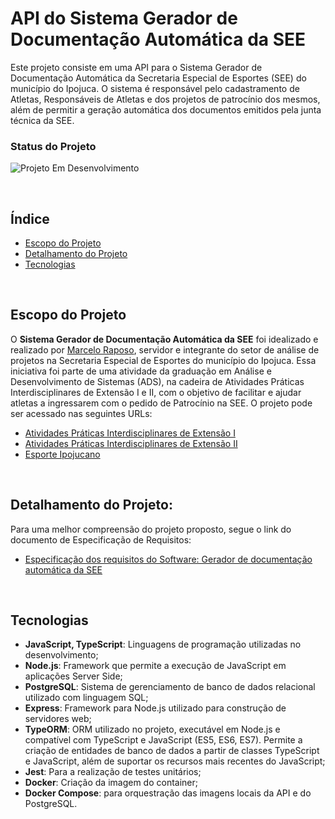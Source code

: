 # API do Sistema Gerador de Documentação Automática da SEE

Este projeto consiste em uma API para o Sistema Gerador de Documentação Automática da Secretaria Especial de Esportes (SEE) do município do Ipojuca. O sistema é responsável pelo cadastramento de Atletas, Responsáveis de Atletas e dos projetos de patrocínio dos mesmos, além de permitir a geração automática dos documentos emitidos pela junta técnica da SEE.

### Status do Projeto

 ![Projeto Em Desenvolvimento](http://img.shields.io/static/v1?label=STATUS&message=EM%20DESENVOLVIMENTO&color=GREEN&style=for-the-badge)

<br>


## Índice
* [Escopo do Projeto](#Escopo-do-Projeto)
* [Detalhamento do Projeto](#Detalhamento-do-Projeto)
* [Tecnologias](#tecnologias)

<br>

## Escopo do Projeto

O **Sistema Gerador de Documentação Automática da SEE** foi idealizado e realizado por [Marcelo Raposo](https://github.com/marcelofox4), servidor e integrante do setor de análise de projetos na Secretaria Especial de Esportes do município do Ipojuca. Essa iniciativa foi parte de uma atividade da graduação em Análise e Desenvolvimento de Sistemas (ADS), na cadeira de Atividades Práticas Interdisciplinares de Extensão I e II, com o objetivo de facilitar e ajudar atletas a ingressarem com o pedido de Patrocínio na SEE. O projeto pode ser acessado nas seguintes URLs:

- [Atividades Práticas Interdisciplinares de Extensão I](https://github.com/marcelofox4/faculdade-ads/tree/main/2-periodo/atividades-praticas-interdisciplinares-de-extensão-I/atividades-contextualizadas)
- [Atividades Práticas Interdisciplinares de Extensão II](https://github.com/marcelofox4/faculdade-ads/tree/main/4-periodo/atividades-praticas-interdisciplinares-de-extencao-II)
- [Esporte Ipojucano](https://esporteipojucano.com.br/)

<br>

## Detalhamento do Projeto: 

Para uma melhor compreensão do projeto proposto, segue o link do documento de Especificação de Requisitos:

- [Especificação dos requisitos do Software: Gerador de documentação automática da SEE](https://github.com/marcelofox4/gerador-de-documentacao-see/blob/main/docs/system-requirements-specification/especifica%C3%A7%C3%A3o-de-requisitos-de-software.pdf)

<br>

## Tecnologias

- **JavaScript, TypeScript**: Linguagens de programação utilizadas no desenvolvimento;
- **Node.js**: Framework que permite a execução de JavaScript em aplicações Server Side;
- **PostgreSQL**: Sistema de gerenciamento de banco de dados relacional utilizado com linguagem SQL;
- **Express**: Framework para Node.js utilizado para construção de servidores web;
- **TypeORM**: ORM utilizado no projeto, executável em Node.js e compatível com TypeScript e JavaScript (ES5, ES6, ES7). Permite a criação de entidades de banco de dados a partir de classes TypeScript e JavaScript, além de suportar os recursos mais recentes do JavaScript;
- **Jest**: Para a realização de testes unitários;
- **Docker**: Criação da imagem do container;
- **Docker Compose**: para orquestração das imagens locais da API e do PostgreSQL.

<br>